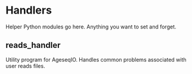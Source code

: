 # Handlers

Helper Python modules go here.  Anything you want to set and forget.

## reads_handler

Utility program for AgeseqIO.  Handles common problems associated with user reads files.